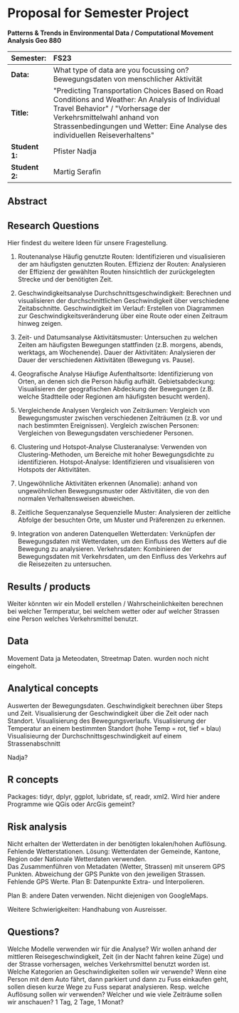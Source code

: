 # Proposal for Semester Project


<!-- 
Please render a pdf version of this Markdown document with the command below (in your bash terminal) and push this file to Github

quarto render Readme.md --to pdf
-->

**Patterns & Trends in Environmental Data / Computational Movement
Analysis Geo 880**

| Semester:      | FS23                                     |
|:---------------|:---------------------------------------- |
| **Data:**      | What type of data are you focussing on? Bewegungsdaten von menschlicher Aktivität  |
| **Title:**     | "Predicting Transportation Choices Based on Road Conditions and Weather: An Analysis of Individual Travel Behavior" / "Vorhersage der Verkehrsmittelwahl anhand von Strassenbedingungen und Wetter: Eine Analyse des individuellen Reiseverhaltens"   
| **Student 1:** | Pfister Nadja                        |
| **Student 2:** | Martig Serafin                         |

## Abstract 
<!-- (50-60 words) -->

## Research Questions
<!-- (50-60 words) -->
Hier findest du weitere Ideen für unsere Fragestellung. 

1. Routenanalyse
    Häufig genutzte Routen: Identifizieren und visualisieren der am häufigsten genutzten Routen.
    Effizienz der Routen: Analysieren der Effizienz der gewählten Routen hinsichtlich der zurückgelegten Strecke und der benötigten Zeit.
   
2. Geschwindigkeitsanalyse
    Durchschnittsgeschwindigkeit: Berechnen und visualisieren der durchschnittlichen Geschwindigkeit über verschiedene Zeitabschnitte.
    Geschwindigkeit im Verlauf: Erstellen von Diagrammen zur Geschwindigkeitsveränderung über eine Route oder einen Zeitraum hinweg zeigen.
   
3. Zeit- und Datumsanalyse
    Aktivitätsmuster: Untersuchen zu welchen Zeiten am häufigsten Bewegungen stattfinden (z.B. morgens, abends, werktags, am Wochenende).
    Dauer der Aktivitäten: Analysieren der Dauer der verschiedenen Aktivitäten (Bewegung vs. Pause).

4. Geografische Analyse
    Häufige Aufenthaltsorte: Identifizierung von Orten, an denen sich die Person häufig aufhält.
    Gebietsabdeckung: Visualisieren der geografischen Abdeckung der Bewegungen (z.B. welche Stadtteile oder Regionen am häufigsten besucht werden).

5. Vergleichende Analysen
    Vergleich von Zeiträumen: Vergleich von Bewegungsmuster zwischen verschiedenen Zeiträumen (z.B. vor und nach bestimmten Ereignissen).
    Vergleich zwischen Personen: Vergleichen von Bewegungsdaten verschiedener Personen.

6. Clustering und Hotspot-Analyse
    Clusteranalyse: Verwenden von Clustering-Methoden, um Bereiche mit hoher Bewegungsdichte zu identifizieren.
    Hotspot-Analyse: Identifizieren und visualisieren von Hotspots der Aktivitäten.

7. Ungewöhnliche Aktivitäten erkennen (Anomalie): anhand von ungewöhnlichen Bewegungsmuster oder Aktivitäten, die von den normalen Verhaltensweisen abweichen.

8. Zeitliche Sequenzanalyse
    Sequenzielle Muster: Analysieren der zeitliche Abfolge der besuchten Orte, um Muster und Präferenzen zu erkennen.

9. Integration von anderen Datenquellen
    Wetterdaten: Verknüpfen der Bewegungsdaten mit Wetterdaten, um den Einfluss des Wetters auf die Bewegung zu analysieren.
    Verkehrsdaten: Kombinieren der Bewegungsdaten mit Verkehrsdaten, um den Einfluss des Verkehrs auf die Reisezeiten zu untersuchen.


## Results / products
<!-- What do you expect, anticipate? -->

Weiter könnten wir ein Modell erstellen / Wahrscheinlichkeiten berechnen bei welcher Termperatur, bei welchem wetter oder auf welcher Strassen eine Person welches Verkehrsmittel benutzt. 

## Data
<!-- What data will you use? 
Movement Data from Google Maps and GPS from human travel activities.
Will you require additional context data? 
Ja, Wetterdaten von Meteoschweiz: Niederschlag, Durchschnittstemperatur am Reisetag.
Daten über Strassen-, Wegnetz von Openstreetmap.

Where do you get this data from? 
Meteschweiz 
Openstreetmap Strassennetz
Kartenlayer

Do you already have all the data? -->
Movement Data ja
Meteodaten, Streetmap Daten. wurden noch nicht eingeholt. 


## Analytical concepts
<!-- Which analytical concepts will you use? What conceptual movement spaces and respective modelling approaches of trajectories will you be using? What additional spatial analysis methods will you be using? -->

Auswerten der Bewegungsdaten. Geschwindigkeit berechnen über Steps und Zeit. Visualisierung der Geschwindigkeit über die Zeit oder nach Standort. 
Visualisierung des Bewegungsverlaufs.
Visualisierung der Temperatur an einem bestimmten Standort (hohe Temp = rot, tief = blau) 
Visualisieurng der Durchschnittsgeschwindigkeit auf einem Strassenabschnitt

Nadja?

## R concepts
<!-- Which R concepts, functions, packages will you mainly use. What additional spatial analysis methods will you be using? -->
Packages: tidyr, dplyr, ggplot, lubridate, sf, readr, xml2.
Wird hier andere Programme wie QGis oder ArcGis gemeint?


## Risk analysis
<!-- What could be the biggest challenges/problems you might face? What is your plan B? -->
Nicht erhalten der Wetterdaten in der benötigten lokalen/hohen Auflösung. Fehlende Wetterstationen. Lösung: Wetterdaten der Gemeinde, Kantone, Region oder Nationale Wetterdaten verwenden.  
Das Zusammenführen von Metadaten (Wetter, Strassen) mit unserem GPS Punkten. 
Abweichung der GPS Punkte von den jeweiligen Strassen. Fehlende GPS Werte. Plan B: Datenpunkte Extra- und Interpolieren. 


Plan B: andere Daten verwenden. Nicht diejenigen von GoogleMaps. 

Weitere Schwierigkeiten: Handhabung von Ausreisser. 

## Questions? 
<!-- Which questions would you like to discuss at the coaching session? -->
Welche Modelle verwenden wir für die Analyse? 
Wir wollen anhand der mittleren Reisegeschwindigkeit, Zeit (in der Nacht fahren keine Züge) und der Strasse vorhersagen, welches Verkehrsmittel benutzt worden ist. Welche Kategorien an Geschwindigkeiten sollen wir verwende?
Wenn eine Person mit dem Auto fährt, dann parkiert und dann zu Fuss einkaufen geht, sollen diesen kurze Wege zu Fuss separat analysieren. Resp. welche Auflösung sollen wir verwenden? 
Welcher und wie viele Zeiträume sollen wir anschauen? 1 Tag, 2 Tage, 1 Monat?


